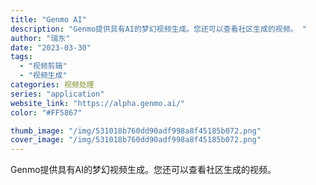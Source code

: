 ```yaml
---
title: "Genmo AI"
description: "Genmo提供具有AI的梦幻视频生成。您还可以查看社区生成的视频。 "
author: "瑞东"
date: "2023-03-30"
tags:
  - "视频剪辑"
  - "视频生成"
categories: 视频处理
series: "application"
website_link: "https://alpha.genmo.ai/"
color: "#FF5867"

thumb_image: "/img/531018b760dd90adf998a8f45185b072.png"
cover_image: "/img/531018b760dd90adf998a8f45185b072.png"
---
```


Genmo提供具有AI的梦幻视频生成。您还可以查看社区生成的视频。 